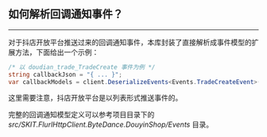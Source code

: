 ﻿## 如何解析回调通知事件？

---

对于抖店开放平台推送过来的回调通知事件，本库封装了直接解析成事件模型的扩展方法，下面给出一个示例：

```csharp
/* 以 doudian_trade_TradeCreate 事件为例 */
string callbackJson = "{ ... }";
var callbackModels = client.DeserializeEvents<Events.TradeCreateEvent>(callbackJson);
```

这里需要注意，抖店开放平台是以列表形式推送事件的。

完整的回调通知模型定义可以参考项目目录下的 _src/SKIT.FlurlHttpClient.ByteDance.DouyinShop/Events_ 目录。

